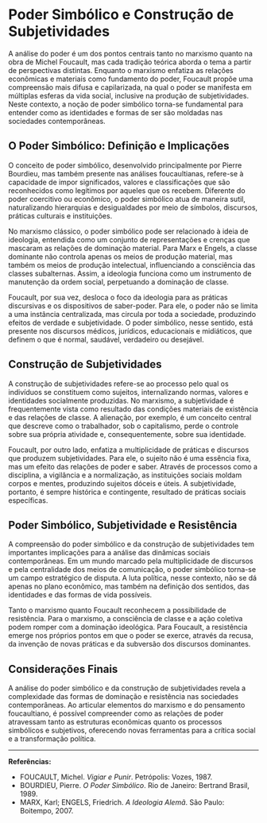 
# Poder Simbólico e Construção de Subjetividades

A análise do poder é um dos pontos centrais tanto no marxismo quanto na obra de Michel Foucault, mas cada tradição teórica aborda o tema a partir de perspectivas distintas. Enquanto o marxismo enfatiza as relações econômicas e materiais como fundamento do poder, Foucault propõe uma compreensão mais difusa e capilarizada, na qual o poder se manifesta em múltiplas esferas da vida social, inclusive na produção de subjetividades. Neste contexto, a noção de poder simbólico torna-se fundamental para entender como as identidades e formas de ser são moldadas nas sociedades contemporâneas.

## O Poder Simbólico: Definição e Implicações

O conceito de poder simbólico, desenvolvido principalmente por Pierre Bourdieu, mas também presente nas análises foucaultianas, refere-se à capacidade de impor significados, valores e classificações que são reconhecidos como legítimos por aqueles que os recebem. Diferente do poder coercitivo ou econômico, o poder simbólico atua de maneira sutil, naturalizando hierarquias e desigualdades por meio de símbolos, discursos, práticas culturais e instituições.

No marxismo clássico, o poder simbólico pode ser relacionado à ideia de ideologia, entendida como um conjunto de representações e crenças que mascaram as relações de dominação material. Para Marx e Engels, a classe dominante não controla apenas os meios de produção material, mas também os meios de produção intelectual, influenciando a consciência das classes subalternas. Assim, a ideologia funciona como um instrumento de manutenção da ordem social, perpetuando a dominação de classe.

Foucault, por sua vez, desloca o foco da ideologia para as práticas discursivas e os dispositivos de saber-poder. Para ele, o poder não se limita a uma instância centralizada, mas circula por toda a sociedade, produzindo efeitos de verdade e subjetividade. O poder simbólico, nesse sentido, está presente nos discursos médicos, jurídicos, educacionais e midiáticos, que definem o que é normal, saudável, verdadeiro ou desejável.

## Construção de Subjetividades

A construção de subjetividades refere-se ao processo pelo qual os indivíduos se constituem como sujeitos, internalizando normas, valores e identidades socialmente produzidas. No marxismo, a subjetividade é frequentemente vista como resultado das condições materiais de existência e das relações de classe. A alienação, por exemplo, é um conceito central que descreve como o trabalhador, sob o capitalismo, perde o controle sobre sua própria atividade e, consequentemente, sobre sua identidade.

Foucault, por outro lado, enfatiza a multiplicidade de práticas e discursos que produzem subjetividades. Para ele, o sujeito não é uma essência fixa, mas um efeito das relações de poder e saber. Através de processos como a disciplina, a vigilância e a normalização, as instituições sociais moldam corpos e mentes, produzindo sujeitos dóceis e úteis. A subjetividade, portanto, é sempre histórica e contingente, resultado de práticas sociais específicas.

## Poder Simbólico, Subjetividade e Resistência

A compreensão do poder simbólico e da construção de subjetividades tem importantes implicações para a análise das dinâmicas sociais contemporâneas. Em um mundo marcado pela multiplicidade de discursos e pela centralidade dos meios de comunicação, o poder simbólico torna-se um campo estratégico de disputa. A luta política, nesse contexto, não se dá apenas no plano econômico, mas também na definição dos sentidos, das identidades e das formas de vida possíveis.

Tanto o marxismo quanto Foucault reconhecem a possibilidade de resistência. Para o marxismo, a consciência de classe e a ação coletiva podem romper com a dominação ideológica. Para Foucault, a resistência emerge nos próprios pontos em que o poder se exerce, através da recusa, da invenção de novas práticas e da subversão dos discursos dominantes.

## Considerações Finais

A análise do poder simbólico e da construção de subjetividades revela a complexidade das formas de dominação e resistência nas sociedades contemporâneas. Ao articular elementos do marxismo e do pensamento foucaultiano, é possível compreender como as relações de poder atravessam tanto as estruturas econômicas quanto os processos simbólicos e subjetivos, oferecendo novas ferramentas para a crítica social e a transformação política.

___
**Referências:**
- FOUCAULT, Michel. *Vigiar e Punir*. Petrópolis: Vozes, 1987.
- BOURDIEU, Pierre. *O Poder Simbólico*. Rio de Janeiro: Bertrand Brasil, 1989.
- MARX, Karl; ENGELS, Friedrich. *A Ideologia Alemã*. São Paulo: Boitempo, 2007.
```
